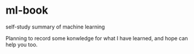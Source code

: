 # ml-book
self-study summary of machine learning

Planning to record some konwledge for what I have learned, and hope can help you too.